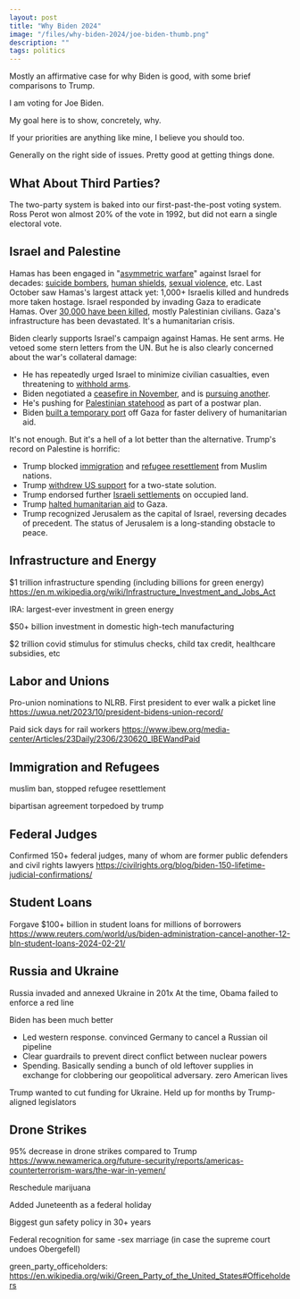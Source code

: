```yaml
---
layout: post
title: "Why Biden 2024"
image: "/files/why-biden-2024/joe-biden-thumb.png"
description: ""
tags: politics
---
```



Mostly an affirmative case for why Biden is good, with some brief comparisons to Trump.






I am voting for Joe Biden. 

My goal here is to show, concretely, why.

If your priorities are anything like mine, I believe you should too.

Generally on the right side of issues. Pretty good at getting things done.

## What About Third Parties?

The two-party system is baked into our first-past-the-post voting system. Ross Perot won almost 20% of the vote in 1992, but did not earn a single electoral vote. 

## Israel and Palestine

<!--
First, a quick summary of [the world's most intractable conflict](https://papers.ssrn.com/sol3/papers.cfm?abstract_id=3965270):

Antisemitism in Europe induced large-scale Jewish immigration to the Middle East beginning in the 1800s. A Jewish state was proposed by Britain during WWI, then accepted by the UN following WWII. Arab states refused to recognize Israel. 

After some wars, Israel was left occupying the Palestinian territories of Gaza and the West Bank, both occupied by Arabs.

Relations have since normalized between Israel and [several Arab states][arab_states_recognize_israel]

Palestinians in Gaza and the West Bank 

[19th_century_zionism]: https://en.wikipedia.org/wiki/Lovers_of_Zion
[1917_declaration]: https://en.wikipedia.org/wiki/Balfour_Declaration
[un_partition_plan]: https://en.wikipedia.org/wiki/United_Nations_Partition_Plan_for_Palestine

[arab_states_recognize_israel]: https://www.aljazeera.com/news/2023/9/15/map-which-mena-countries-have-diplomatic-ties-with-israel

Unique relationship might be part of the calculus.
Peace is unlikely as long as Hamas runs Gaza and Likud runs Israel. 
Going too deep...

Maybe Biden is [playing the long game][netanyahu_long_game], laying the groundwork for a lasting peace after Hamas and Likud are [out of power][dems_israel_elections].


Conspiracy theories. 

Netanyahu will likely die in prison if he ever loses an election. Hard to get leverage on him.

Easy to see Netanyahu align with Putin, as another right-wing leader happy to encroach on its neighbors. This would be very bad for the USA. Israel has been deeply entangled in US intelligence operations since 9-11. Israel also has NATO-level access to US military technology. 
Vetoed some stern letters from the UN, usually because he wants to see more blame pointed at Hamas.

"From the river to the sea" is literally calling for the destruction of Israel! 


-->

Hamas has been engaged in "[asymmetric warfare][hamas_goals]" against Israel for decades: [suicide bombers][wiki_hamas], [human shields][hamas_tunnels_not_bunkers], [sexual violence][hamas_rape], etc. 
Last October saw Hamas's largest attack yet: 1,000+ Israelis killed and hundreds more taken hostage.
Israel responded by invading Gaza to eradicate Hamas.
Over [30,000 have been killed][gaza_casualties], mostly Palestinian civilians.
Gaza's infrastructure has been devastated.
It's a humanitarian crisis.

Biden clearly supports Israel's campaign against Hamas. 
He sent arms. 
He vetoed some stern letters from the UN. 
But he is also clearly concerned about the war's collateral damage:

- He has repeatedly urged Israel to minimize civilian casualties, even threatening to [withhold arms][rafah_arms].
- Biden negotiated a [ceasefire in November][gaza_ceasefire_2023], and is [pursuing another][ceasefire_work_2024].
- He's pushing for [Palestinian statehood][palestinian_statehood] as part of a postwar plan.
- Biden [built a temporary port][gaza_port] off Gaza for faster delivery of humanitarian aid. 

It's not enough.
But it's a hell of a lot better than the alternative.
Trump's record on Palestine is horrific:

- Trump blocked [immigration][trump_muslim_ban] and [refugee resettlement][trump_refugees] from Muslim nations.
- Trump [withdrew US support][trump_peace_plan] for a two-state solution. 
- Trump endorsed further [Israeli settlements][trump_peace_plan] on occupied land.
- Trump [halted humanitarian aid][trump_halted_aid] to Gaza.
- Trump recognized Jerusalem as the capital of Israel, reversing decades of precedent. The status of Jerusalem is a long-standing obstacle to peace.

[trump_peace_plan]: https://en.wikipedia.org/wiki/Trump_peace_plan
[trump_halted_aid]: https://www.reuters.com/article/idUSKCN1L923C/
[trump_refugees]: https://www.pewresearch.org/short-reads/2019/10/07/key-facts-about-refugees-to-the-u-s/
[trump_muslim_ban]: https://en.wikipedia.org/wiki/Executive_Order_13769

[most_intractable_conflict]: https://papers.ssrn.com/sol3/papers.cfm?abstract_id=3965270
[netanyahu_long_game]: https://www.theatlantic.com/ideas/archive/2023/12/biden-netanyahu-geopolitics-israel-hamas-war/676357/
[dems_israel_elections]: https://apnews.com/article/joe-biden-netanyahu-israel-gaza-schumer-de9cc522cdce548469578a4be48c7349

[gaza_port]: https://www.reuters.com/world/us/biden-announce-gaza-aid-port-construction-state-union-speech-2024-03-07/
[ceasefire_work_2024]: https://www.reuters.com/world/middle-east/fighting-shifa-hospital-rages-with-blinken-cairo-gaza-talks-2024-03-21/
[no_lebanon_strike]: https://www.wsj.com/world/middle-east/how-biden-averted-a-second-front-by-convincing-israel-not-to-attack-hezbollah-on-oct-11-e14a0a3b
[palestinian_statehood]: https://apnews.com/article/israel-hamas-war-news-01-18-2024-73d552c6e73e0dc3783a0a11b2b5f67d
[gaza_ceasefire_2023]: https://en.wikipedia.org/wiki/2023_Israel%E2%80%93Hamas_ceasefire
[gaza_casualties]: https://en.wikipedia.org/wiki/Casualties_of_the_Israel%E2%80%93Hamas_war
[hamas_goals]: https://www.adl.org/resources/blog/hamas-its-own-words
[hamas_rape]: https://www.aljazeera.com/news/2024/3/4/reasonable-grounds-to-believe-hamas-committed-sexual-violence-un
[hamas_tunnels_not_bunkers]: https://www.memri.org/reports/hamas-official-mousa-abu-marzouk-tunnels-gaza-were-built-protect-hamas-fighters-not
[pew_gaza]: https://www.pewresearch.org/2024/03/21/majority-in-u-s-say-israel-has-valid-reasons-for-fighting-fewer-say-the-same-about-hamas/
[rafah_arms]: https://www.reuters.com/world/biden-says-bombs-us-has-paused-sending-israel-have-killed-civilians-2024-05-08/
[wiki_hamas]: https://en.wikipedia.org/wiki/Hamas#

[gaza_water_siege]: https://www.dailymail.co.uk/news/article-12633015/gaza-water-israel-palestine-war-president-joe-biden-benjamin-netanyahu.html
[gallup_gaza_sympathy]: https://news.gallup.com/poll/472070/democrats-sympathies-middle-east-shift-palestinians.aspx


## Infrastructure and Energy

$1 trillion infrastructure spending (including billions for green energy) 
https://en.m.wikipedia.org/wiki/Infrastructure_Investment_and_Jobs_Act

IRA: largest-ever investment in green energy

$50+ billion investment in domestic high-tech manufacturing 

$2 trillion covid stimulus for stimulus checks, child tax credit, healthcare subsidies, etc

## Labor and Unions

Pro-union nominations to NLRB. First president to ever walk a picket line
https://uwua.net/2023/10/president-bidens-union-record/

Paid sick days for rail workers
https://www.ibew.org/media-center/Articles/23Daily/2306/230620_IBEWandPaid

## Immigration and Refugees

muslim ban, stopped refugee resettlement

bipartisan agreement torpedoed by trump



## Federal Judges

Confirmed 150+ federal judges, many of whom are former public defenders and civil rights lawyers
https://civilrights.org/blog/biden-150-lifetime-judicial-confirmations/

## Student Loans

Forgave $100+ billion in student loans for millions of borrowers
https://www.reuters.com/world/us/biden-administration-cancel-another-12-bln-student-loans-2024-02-21/


## Russia and Ukraine

Russia invaded and annexed Ukraine in 201x
At the time, Obama failed to enforce a red line

Biden has been much better
- Led western response. convinced Germany to cancel a Russian oil pipeline
- Clear guardrails to prevent direct conflict between nuclear powers
- Spending. Basically sending a bunch of old leftover supplies in exchange for clobbering our geopolitical adversary. zero American lives

Trump wanted to cut funding for Ukraine. Held up for months by Trump-aligned legislators


## Drone Strikes

95% decrease in drone strikes compared to Trump
https://www.newamerica.org/future-security/reports/americas-counterterrorism-wars/the-war-in-yemen/













Reschedule marijuana 


Added Juneteenth as a federal holiday


Biggest gun safety policy in 30+ years




Federal recognition for same -sex marriage (in case the supreme court undoes Obergefell)






green_party_officeholders: https://en.wikipedia.org/wiki/Green_Party_of_the_United_States#Officeholders


